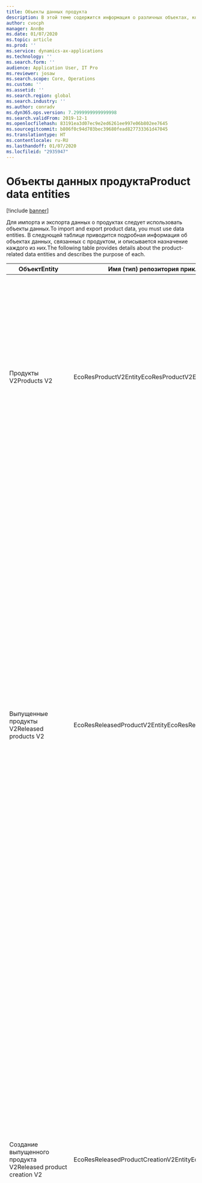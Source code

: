 ```yaml
---
title: Объекты данных продукта
description: В этой теме содержится информация о различных объектах, которые могут быть использованы для импорта и экспорта данных о продукции.
author: cvocph
manager: AnnBe
ms.date: 01/07/2020
ms.topic: article
ms.prod: ''
ms.service: dynamics-ax-applications
ms.technology: ''
ms.search.form: ''
audience: Application User, IT Pro
ms.reviewer: josaw
ms.search.scope: Core, Operations
ms.custom: ''
ms.assetid: ''
ms.search.region: global
ms.search.industry: ''
ms.author: conradv
ms.dyn365.ops.version: 7.2999999999999998
ms.search.validFrom: 2019-12-1
ms.openlocfilehash: 83191ea3d07ec9e2ed6261ee997e06b802ee7645
ms.sourcegitcommit: b806f0c94d703bec39680fead827733361d47045
ms.translationtype: HT
ms.contentlocale: ru-RU
ms.lasthandoff: 01/07/2020
ms.locfileid: "2935947"
---
```

# <a name="product-data-entities"></a><span data-ttu-id="d0fc1-103">Объекты данных продукта</span><span class="sxs-lookup"><span data-stu-id="d0fc1-103">Product data entities</span></span>

[!include [banner](../includes/banner.md)]

<span data-ttu-id="d0fc1-104">Для импорта и экспорта данных о продуктах следует использовать объекты данных.</span><span class="sxs-lookup"><span data-stu-id="d0fc1-104">To import and export product data, you must use data entities.</span></span> <span data-ttu-id="d0fc1-105">В следующей таблице приводится подробная информация об объектах данных, связанных с продуктом, и описывается назначение каждого из них.</span><span class="sxs-lookup"><span data-stu-id="d0fc1-105">The following table provides details about the product-related data entities and describes the purpose of each.</span></span>

| <span data-ttu-id="d0fc1-106">Объект</span><span class="sxs-lookup"><span data-stu-id="d0fc1-106">Entity</span></span> | <span data-ttu-id="d0fc1-107">Имя (тип) репозитория прикладных объектов (AOT)</span><span class="sxs-lookup"><span data-stu-id="d0fc1-107">Application Object Tree (AOT) name (type)</span></span> | <span data-ttu-id="d0fc1-108">Основание</span><span class="sxs-lookup"><span data-stu-id="d0fc1-108">Notes</span></span> |
|--------|-------------------------------------------|-------|
| <span data-ttu-id="d0fc1-109">Продукты V2</span><span class="sxs-lookup"><span data-stu-id="d0fc1-109">Products V2</span></span> | <span data-ttu-id="d0fc1-110">EcoResProductV2Entity</span><span class="sxs-lookup"><span data-stu-id="d0fc1-110">EcoResProductV2Entity</span></span> | <span data-ttu-id="d0fc1-111">Этот объект используется для импорта и экспорта общих уникально идентифицируемых продуктов и шаблонов продуктов.</span><span class="sxs-lookup"><span data-stu-id="d0fc1-111">This entity is used to import and export shared products-distinct products and product masters.</span></span> <span data-ttu-id="d0fc1-112">Это позволяет обновлять.</span><span class="sxs-lookup"><span data-stu-id="d0fc1-112">It allows for updates.</span></span> <span data-ttu-id="d0fc1-113">Не поддерживает операции SQL на основе наборов.</span><span class="sxs-lookup"><span data-stu-id="d0fc1-113">It doesn't support set-based SQL operations.</span></span> <span data-ttu-id="d0fc1-114">Включено для протокола OData.</span><span class="sxs-lookup"><span data-stu-id="d0fc1-114">It's enabled for Open Data Protocol (OData).</span></span> |
| <span data-ttu-id="d0fc1-115">Выпущенные продукты V2</span><span class="sxs-lookup"><span data-stu-id="d0fc1-115">Released products V2</span></span> | <span data-ttu-id="d0fc1-116">EcoResReleasedProductV2Entity</span><span class="sxs-lookup"><span data-stu-id="d0fc1-116">EcoResReleasedProductV2Entity</span></span> | <span data-ttu-id="d0fc1-117">Этот объект используется для импорта и экспорта выпущенных уникально идентифицируемых продуктов и шаблонов продуктов.</span><span class="sxs-lookup"><span data-stu-id="d0fc1-117">This entity is used to import and export released products-distinct products and product masters.</span></span> <span data-ttu-id="d0fc1-118">Это позволяет обновлять.</span><span class="sxs-lookup"><span data-stu-id="d0fc1-118">It allows for updates.</span></span> <span data-ttu-id="d0fc1-119">Требуется, чтобы общий продукт уже был создан.</span><span class="sxs-lookup"><span data-stu-id="d0fc1-119">It requires that the shared product already be created.</span></span> <span data-ttu-id="d0fc1-120">При импорте нового выпущенного продукта происходит выпуск общего продукта.</span><span class="sxs-lookup"><span data-stu-id="d0fc1-120">When a new released product is imported, a release of the shared product occurs.</span></span> <span data-ttu-id="d0fc1-121">Существуют также отдельные объекты, которые могут быть использованы для импорта и экспорта выпущенных шаблонов продуктов и выпущенных уникальных вариантов.</span><span class="sxs-lookup"><span data-stu-id="d0fc1-121">There are also separate entities that can be used to import and export released product masters and released distinct variants.</span></span> <span data-ttu-id="d0fc1-122">Этот объект не поддерживает операции SQL на основе наборов и удаление операций.</span><span class="sxs-lookup"><span data-stu-id="d0fc1-122">This entity doesn't support set-based SQL operations or delete operations.</span></span> <span data-ttu-id="d0fc1-123">Включено для OData.</span><span class="sxs-lookup"><span data-stu-id="d0fc1-123">It's enabled for OData.</span></span> |
| <span data-ttu-id="d0fc1-124">Создание выпущенного продукта V2</span><span class="sxs-lookup"><span data-stu-id="d0fc1-124">Released product creation V2</span></span> | <span data-ttu-id="d0fc1-125">EcoResReleasedProductCreationV2Entity</span><span class="sxs-lookup"><span data-stu-id="d0fc1-125">EcoResReleasedProductCreationV2Entity</span></span> | <span data-ttu-id="d0fc1-126">Этот объект используется для импорта общих продуктов и выпущенных продуктов за один шаг.</span><span class="sxs-lookup"><span data-stu-id="d0fc1-126">This entity is used to import shared products and released products in one step.</span></span> <span data-ttu-id="d0fc1-127">Хотя он поддерживает экспорт, это не рекомендуется, потому что целью объекта является создание продукта.</span><span class="sxs-lookup"><span data-stu-id="d0fc1-127">Although it supports exports, that use isn't recommended, because the purpose of the entity is product creation.</span></span> <span data-ttu-id="d0fc1-128">Не поддерживает обновления.</span><span class="sxs-lookup"><span data-stu-id="d0fc1-128">It doesn't support updates.</span></span> <span data-ttu-id="d0fc1-129">Поддерживает ограниченный набор полей (поля, которые доступны в диалоговом окне создания продукта).</span><span class="sxs-lookup"><span data-stu-id="d0fc1-129">It supports a limited set of fields (fields that are available in the product creation dialog box).</span></span> <span data-ttu-id="d0fc1-130">Не поддерживает операции SQL на основе наборов.</span><span class="sxs-lookup"><span data-stu-id="d0fc1-130">It doesn't support set-based SQL operations.</span></span> <span data-ttu-id="d0fc1-131">Не предоставляется через OData.</span><span class="sxs-lookup"><span data-stu-id="d0fc1-131">It isn't exposed through OData.</span></span> |
| <span data-ttu-id="d0fc1-132">Варианты продукта</span><span class="sxs-lookup"><span data-stu-id="d0fc1-132">Product variants</span></span> | <span data-ttu-id="d0fc1-133">EcoResProductVariantEntity</span><span class="sxs-lookup"><span data-stu-id="d0fc1-133">EcoResProductVariantEntity</span></span> | <span data-ttu-id="d0fc1-134">Этот объект используется для импорта и экспорта вариантов общего продукта.</span><span class="sxs-lookup"><span data-stu-id="d0fc1-134">This entity is used to import and export shared product variants.</span></span> <span data-ttu-id="d0fc1-135">Это позволяет обновлять.</span><span class="sxs-lookup"><span data-stu-id="d0fc1-135">It allows for updates.</span></span> <span data-ttu-id="d0fc1-136">Требует, чтобы значения аналитики уже были созданы.</span><span class="sxs-lookup"><span data-stu-id="d0fc1-136">It requires that dimension values already be created.</span></span> <span data-ttu-id="d0fc1-137">Ключом интеграции является шаблон продукта плюс аналитики продукта.</span><span class="sxs-lookup"><span data-stu-id="d0fc1-137">The integration key is the product master plus product dimensions.</span></span> <span data-ttu-id="d0fc1-138">Этот объект поддерживает операции SQL на основе наборов.</span><span class="sxs-lookup"><span data-stu-id="d0fc1-138">This entity doesn't support set-based SQL operations.</span></span> <span data-ttu-id="d0fc1-139">Включено для OData.</span><span class="sxs-lookup"><span data-stu-id="d0fc1-139">It's enabled for OData.</span></span> <span data-ttu-id="d0fc1-140">Поддерживает операции удаления.</span><span class="sxs-lookup"><span data-stu-id="d0fc1-140">It supports delete operations.</span></span> <span data-ttu-id="d0fc1-141">Он не может быть расширен за счет добавления новых аналитик продукта.</span><span class="sxs-lookup"><span data-stu-id="d0fc1-141">It can't be extended through the addition of new product dimensions.</span></span> |
| <span data-ttu-id="d0fc1-142">Идентификация вариантов продуктов по номеру продукта</span><span class="sxs-lookup"><span data-stu-id="d0fc1-142">Product variants by product number identification</span></span> | <span data-ttu-id="d0fc1-143">EcoResProductNumberIdentifiedProductVariantEntity</span><span class="sxs-lookup"><span data-stu-id="d0fc1-143">EcoResProductNumberIdentifiedProductVariantEntity</span></span> | <span data-ttu-id="d0fc1-144">Этот объект используется для импорта и экспорта вариантов общего продукта.</span><span class="sxs-lookup"><span data-stu-id="d0fc1-144">This entity is used to import and export shared product variants.</span></span> <span data-ttu-id="d0fc1-145">Это позволяет обновлять.</span><span class="sxs-lookup"><span data-stu-id="d0fc1-145">It allows for updates.</span></span> <span data-ttu-id="d0fc1-146">Требует, чтобы значения аналитики уже были созданы.</span><span class="sxs-lookup"><span data-stu-id="d0fc1-146">It requires that dimension values already be created.</span></span> <span data-ttu-id="d0fc1-147">Ключом интеграции является номер продукта (в то время как ключом интеграции для объекта **Варианты продукта** является шаблон продукта плюс аналитики продукта).</span><span class="sxs-lookup"><span data-stu-id="d0fc1-147">The integration key is the product number (whereas the integration key for the **Product variants** entity is the product master plus product dimensions).</span></span> |
| <span data-ttu-id="d0fc1-148">Используемые варианты продукта</span><span class="sxs-lookup"><span data-stu-id="d0fc1-148">Released product variants</span></span> | <span data-ttu-id="d0fc1-149">EcoResReleasedProductVariantEntity</span><span class="sxs-lookup"><span data-stu-id="d0fc1-149">EcoResReleasedProductVariantEntity</span></span> | <span data-ttu-id="d0fc1-150">Этот объект используется для импорта и экспорта выпущенных вариантов продукта.</span><span class="sxs-lookup"><span data-stu-id="d0fc1-150">This entity is used to import and export released product variants.</span></span> <span data-ttu-id="d0fc1-151">Это позволяет обновлять.</span><span class="sxs-lookup"><span data-stu-id="d0fc1-151">It allows for updates.</span></span> <span data-ttu-id="d0fc1-152">Требуется, чтобы варианты общего продукта уже были созданы.</span><span class="sxs-lookup"><span data-stu-id="d0fc1-152">It requires that shared product variants already be created.</span></span> <span data-ttu-id="d0fc1-153">При импорте нового выпущенного варианта продукта происходит выпуск общего варианта продукта.</span><span class="sxs-lookup"><span data-stu-id="d0fc1-153">When a new released product variant is imported, a release of the shared product variant occurs.</span></span> <span data-ttu-id="d0fc1-154">Этот объект поддерживает операции SQL на основе наборов.</span><span class="sxs-lookup"><span data-stu-id="d0fc1-154">This entity doesn't support set-based SQL operations.</span></span> <span data-ttu-id="d0fc1-155">Включено для OData.</span><span class="sxs-lookup"><span data-stu-id="d0fc1-155">It's enabled for OData.</span></span> <span data-ttu-id="d0fc1-156">Хотя он поддерживает операции удаления, в настоящее время данные повреждаются из-за ошибки текущей платформы.</span><span class="sxs-lookup"><span data-stu-id="d0fc1-156">Although it supports delete operations, that use currently causes data corruption because of a bug in the current platform.</span></span> <span data-ttu-id="d0fc1-157">Этот объект не может быть расширен за счет добавления новых аналитик продукта.</span><span class="sxs-lookup"><span data-stu-id="d0fc1-157">This entity can't be extended through the addition of new product dimensions.</span></span> |
| <span data-ttu-id="d0fc1-158">Идентификация выпущенных вариантов продуктов по номеру продукта</span><span class="sxs-lookup"><span data-stu-id="d0fc1-158">Released product variants by product number identification</span></span> | <span data-ttu-id="d0fc1-159">EcoResProductNumberIdentifiedReleasedProductVariantEntity</span><span class="sxs-lookup"><span data-stu-id="d0fc1-159">EcoResProductNumberIdentifiedReleasedProductVariantEntity</span></span> | <span data-ttu-id="d0fc1-160">Этот объект похож на объект **Выпущенные варианты продукта**, однако ключом интеграции является номер продукта, а не шаблон продукта плюс аналитики продукта.</span><span class="sxs-lookup"><span data-stu-id="d0fc1-160">This entity resembles the **Released product variants** entity, but the integration key is the product number instead of the product master plus product dimensions.</span></span> <span data-ttu-id="d0fc1-161">Он не может быть расширен за счет добавления новых аналитик продукта.</span><span class="sxs-lookup"><span data-stu-id="d0fc1-161">It can be extended through the addition of new product dimensions.</span></span> |
| <span data-ttu-id="d0fc1-162">Запущенные в производство продукты продажи</span><span class="sxs-lookup"><span data-stu-id="d0fc1-162">Sellable released products</span></span> | <span data-ttu-id="d0fc1-163">EcoResSellableReleasedProductEntity</span><span class="sxs-lookup"><span data-stu-id="d0fc1-163">EcoResSellableReleasedProductEntity</span></span> | <span data-ttu-id="d0fc1-164">Этот объект используется для экспорта только продаваемых продуктов.</span><span class="sxs-lookup"><span data-stu-id="d0fc1-164">This entity is used to export only sellable products.</span></span> <span data-ttu-id="d0fc1-165">Продукты, которые могут продаваться, — это продукты, имеющие информацию, необходимую для использования в заказе на продажу.</span><span class="sxs-lookup"><span data-stu-id="d0fc1-165">Sellable products are products that have the information that they require in order to be used in a sales order.</span></span> <span data-ttu-id="d0fc1-166">Те же правила применяются при проверке продукта с помощью функции **Проверить** на странице **Выпущенные продукты**.</span><span class="sxs-lookup"><span data-stu-id="d0fc1-166">The same rules apply when a product is validated by using the **Validate** function on the **Released products** page.</span></span> |
| <span data-ttu-id="d0fc1-167">Выпущенные уникально идентифицируемые продукты V2</span><span class="sxs-lookup"><span data-stu-id="d0fc1-167">Released Distinct products V2</span></span> | <span data-ttu-id="d0fc1-168">EcoResDistinctProductV2Entity</span><span class="sxs-lookup"><span data-stu-id="d0fc1-168">EcoResDistinctProductV2Entity</span></span> | <span data-ttu-id="d0fc1-169">Этот объект используется для экспорта только уникально идентифицируемых продуктов.</span><span class="sxs-lookup"><span data-stu-id="d0fc1-169">This entity is used to export distinct products.</span></span> <span data-ttu-id="d0fc1-170">Такие уникально идентифицируемые продукты могут быть продуктами, продуктами подтипа и вариантами продукта.</span><span class="sxs-lookup"><span data-stu-id="d0fc1-170">Those distinct products can be products, subtype products, and product variants.</span></span> |
| <span data-ttu-id="d0fc1-171">Шаблоны выпущенных продуктов V2</span><span class="sxs-lookup"><span data-stu-id="d0fc1-171">Released products masters V2</span></span> | <span data-ttu-id="d0fc1-172">EcoResProductMasterV2Entity</span><span class="sxs-lookup"><span data-stu-id="d0fc1-172">EcoResProductMasterV2Entity</span></span> | <span data-ttu-id="d0fc1-173">Этот объект используется для импорта и экспорта шаблонов продукта.</span><span class="sxs-lookup"><span data-stu-id="d0fc1-173">This entity is used to import and export product masters.</span></span> <span data-ttu-id="d0fc1-174">Он не включен для управления данными.</span><span class="sxs-lookup"><span data-stu-id="d0fc1-174">It isn't enabled for data management.</span></span> |
| <span data-ttu-id="d0fc1-175">Номенклатура - штрихкод</span><span class="sxs-lookup"><span data-stu-id="d0fc1-175">Item - bar code</span></span> | <span data-ttu-id="d0fc1-176">EcoResProductBarcodeEntity</span><span class="sxs-lookup"><span data-stu-id="d0fc1-176">EcoResProductBarcodeEntity</span></span> | <span data-ttu-id="d0fc1-177">Этот объект используется для экспорта продуктов и штрих-кодов.</span><span class="sxs-lookup"><span data-stu-id="d0fc1-177">This entity is used to export products and bar codes.</span></span> |
| <span data-ttu-id="d0fc1-178">Состояния жизненного цикла продукта</span><span class="sxs-lookup"><span data-stu-id="d0fc1-178">Product lifecycle states</span></span> | <span data-ttu-id="d0fc1-179">EcoResProductLifecycleSateEntity</span><span class="sxs-lookup"><span data-stu-id="d0fc1-179">EcoResProductLifecycleSateEntity</span></span> | <span data-ttu-id="d0fc1-180">Этот объект используется для импорта и экспорта различных состояний жизненного цикла продукта, которые могут быть назначены продукту.</span><span class="sxs-lookup"><span data-stu-id="d0fc1-180">This entity is used to import and export the different product lifecycle states that can be assigned to a product.</span></span> |

> [!NOTE]
> <span data-ttu-id="d0fc1-181">Вы можете использовать информационный объект **Выпущенные продукты V2** для импорта продуктов в систему только в том случае, если общий продукт уже создан.</span><span class="sxs-lookup"><span data-stu-id="d0fc1-181">You can use the **Released Products V2** data entity to import products into the system only if the shared product has already been created.</span></span> <span data-ttu-id="d0fc1-182">В противном случае для импорта продуктов в систему необходимо использовать информационный объект **Создание продукта**.</span><span class="sxs-lookup"><span data-stu-id="d0fc1-182">Otherwise, to import products into the system, you must use the **Product creation** data entity.</span></span>
